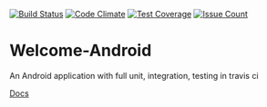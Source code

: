[![Build Status](https://travis-ci.org/spudnic/Welcome-Android.svg?branch=master)](https://travis-ci.org/spudnic/Welcome-Android)
[![Code Climate](https://codeclimate.com/github/spudnic/Welcome-Android/badges/gpa.svg)](https://codeclimate.com/github/spudnic/Welcome-Android)
[![Test Coverage](https://codeclimate.com/github/spudnic/Welcome-Android/badges/coverage.svg)](https://codeclimate.com/github/spudnic/Welcome-Android/coverage)
[![Issue Count](https://codeclimate.com/github/spudnic/Welcome-Android/badges/issue_count.svg)](https://codeclimate.com/github/spudnic/Welcome-Android)
# Welcome-Android
An Android application with full unit, integration, testing in travis ci

[Docs](http://spudnic.github.io/Welcome-Android/)
